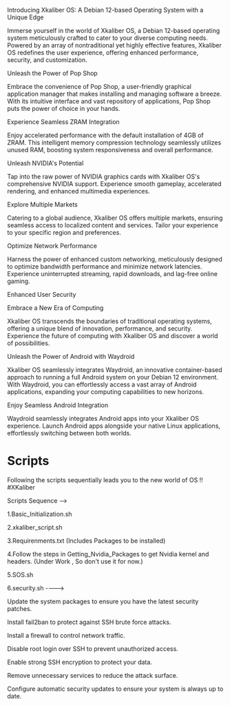Introducing Xkaliber OS: A Debian 12-based Operating System with a Unique Edge

Immerse yourself in the world of Xkaliber OS, a Debian 12-based operating system meticulously crafted to cater to your diverse computing needs. Powered by an array of nontraditional yet highly effective features, Xkaliber OS redefines the user experience, offering enhanced performance, security, and customization.

Unleash the Power of Pop Shop

Embrace the convenience of Pop Shop, a user-friendly graphical application manager that makes installing and managing software a breeze. With its intuitive interface and vast repository of applications, Pop Shop puts the power of choice in your hands.

Experience Seamless ZRAM Integration

Enjoy accelerated performance with the default installation of 4GB of ZRAM. This intelligent memory compression technology seamlessly utilizes unused RAM, boosting system responsiveness and overall performance.

Unleash NVIDIA's Potential

Tap into the raw power of NVIDIA graphics cards with Xkaliber OS's comprehensive NVIDIA support. Experience smooth gameplay, accelerated rendering, and enhanced multimedia experiences.

Explore Multiple Markets

Catering to a global audience, Xkaliber OS offers multiple markets, ensuring seamless access to localized content and services. Tailor your experience to your specific region and preferences.

Optimize Network Performance

Harness the power of enhanced custom networking, meticulously designed to optimize bandwidth performance and minimize network latencies. Experience uninterrupted streaming, rapid downloads, and lag-free online gaming.

Enhanced User Security



Embrace a New Era of Computing

Xkaliber OS transcends the boundaries of traditional operating systems, offering a unique blend of innovation, performance, and security. Experience the future of computing with Xkaliber OS and discover a world of possibilities.

Unleash the Power of Android with Waydroid

Xkaliber OS seamlessly integrates Waydroid, an innovative container-based approach to running a full Android system on your Debian 12 environment. With Waydroid, you can effortlessly access a vast array of Android applications, expanding your computing capabilities to new horizons.

Enjoy Seamless Android Integration

Waydroid seamlessly integrates Android apps into your Xkaliber OS experience. Launch Android apps alongside your native Linux applications, effortlessly switching between both worlds. 



# Scripts
Following the scripts sequentially leads you to the new world of OS !! #XKaliber


Scripts Sequence -->

1.Basic_Initialization.sh

2.xkaliber_script.sh

3.Requirenments.txt (Includes Packages to be installed)

4.Follow the steps in Getting_Nvidia_Packages to get Nvidia kernel and headers. (Under Work , So don't use it for now.)

5.SOS.sh

6.security.sh ---->

Update the system packages to ensure you have the latest security patches.

Install fail2ban to protect against SSH brute force attacks.

Install a firewall to control network traffic.

Disable root login over SSH to prevent unauthorized access.

Enable strong SSH encryption to protect your data.

Remove unnecessary services to reduce the attack surface.

Configure automatic security updates to ensure your system is always up to date.
